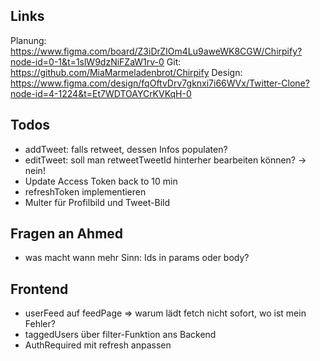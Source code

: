 ## Links

Planung: https://www.figma.com/board/Z3iDrZIOm4Lu9aweWK8CGW/Chirpify?node-id=0-1&t=1slW9dzNiFZaW1rv-0
Git: https://github.com/MiaMarmeladenbrot/Chirpify
Design: https://www.figma.com/design/fqOftvDrv7gknxi7i66WVx/Twitter-Clone?node-id=4-1224&t=Et7WDTOAYCrKVKqH-0

## Todos

- addTweet: falls retweet, dessen Infos populaten?
- editTweet: soll man retweetTweetId hinterher bearbeiten können? -> nein!
- Update Access Token back to 10 min
- refreshToken implementieren
- Multer für Profilbild und Tweet-Bild

## Fragen an Ahmed

- was macht wann mehr Sinn: Ids in params oder body?

## Frontend

- userFeed auf feedPage => warum lädt fetch nicht sofort, wo ist mein Fehler?
- taggedUsers über filter-Funktion ans Backend
- AuthRequired mit refresh anpassen
